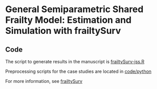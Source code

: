 # General Semiparametric Shared Frailty Model: Estimation and Simulation with frailtySurv

## Code

The script to generate results in the manuscript is [frailtySurv-jss.R](code/R/frailtySurv-jss.R)

Preprocessing scripts for the case studies are located in [code/python](code/python)

For more information, see [frailtySurv](https://github.com/vmonaco/frailtySurv)
